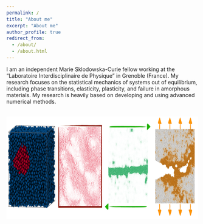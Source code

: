 ```yaml
---
permalink: /
title: "About me"
excerpt: "About me"
author_profile: true
redirect_from: 
  - /about/
  - /about.html
---
```


I am an independent Marie Sklodowska-Curie fellow working at the “Laboratoire Interdisciplinaire de Physique” in Grenoble (France). My research focuses on the statistical mechanics of systems out of equilibrium, including phase transitions, elasticity, plasticity, and failure in amorphous materials. My research is heavily based on developing and using advanced numerical methods.


<br/>
<img src="/images/overview-min.png" width="994" height="271">
<br/>

